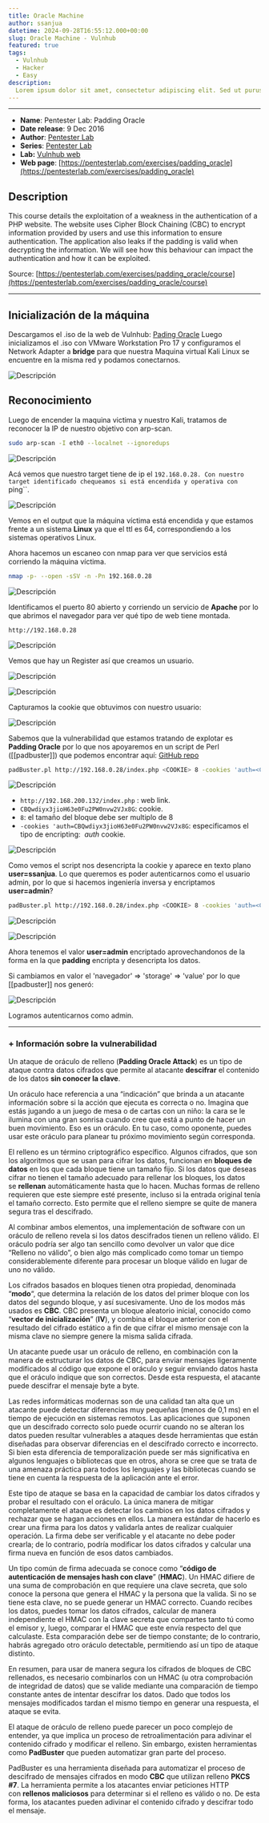 ```yaml
---
title: Oracle Machine
author: ssanjua
datetime: 2024-09-28T16:55:12.000+00:00
slug: Oracle Machine - Vulnhub
featured: true
tags:
  - Vulnhub
  - Hacker
  - Easy
description:
  Lorem ipsum dolor sit amet, consectetur adipiscing elit. Sed ut purus eget sapien.
---
```

---

- **Name**: Pentester Lab: Padding Oracle
- **Date release**: 9 Dec 2016
- **Author**: [Pentester Lab](https://www.vulnhub.com/author/pentester-lab,69/)
- **Series**: [Pentester Lab](https://www.vulnhub.com/series/pentester-lab,41/)
- **Lab:** [Vulnhub web](https://www.vulnhub.com/entry/pentester-lab-padding-oracle,174)
- **Web page**: [https://pentesterlab.com/exercises/padding_oracle](https://pentesterlab.com/exercises/padding_oracle)

## Description

This course details the exploitation of a weakness in the authentication of a PHP website. The website uses Cipher Block Chaining (CBC) to encrypt information provided by users and use this information to ensure authentication. The application also leaks if the padding is valid when decrypting the information. We will see how this behaviour can impact the authentication and how it can be exploited.

Source: [https://pentesterlab.com/exercises/padding_oracle/course](https://pentesterlab.com/exercises/padding_oracle/course)

---
## Inicialización de la máquina

Descargamos el .iso de la web de Vulnhub: [Pading Oracle](https://www.vulnhub.com/entry/pentester-lab-padding-oracle,174)
Luego inicializamos el .iso con VMware Workstation Pro 17 y configuramos el Network Adapter a **bridge** para que nuestra Maquina virtual Kali Linux se encuentre en la misma red y podamos conectarnos. 

![Descripción](../assets/img-content/paddingOracle(0).png)
## Reconocimiento

Luego de encender la maquina victima y nuestro Kali, tratamos de reconocer la IP de nuestro objetivo con arp-scan.

```bash
sudo arp-scan -I eth0 --localnet --ignoredups
```

![Descripción](../assets/img-content/paddingOracle(1).png)

Acá vemos que nuestro target tiene de ip el  ``192.168.0.28.
Con nuestro target identificado chequeamos si está encendida y operativa con ``ping``.

![Descripción](../assets/img-content/paddingOracle(2).png)

Vemos en el output que la máquina víctima está encendida y que estamos frente a un sistema **Linux** ya que el ttl es 64, correspondiendo a los sistemas operativos Linux.

Ahora hacemos un escaneo con nmap para ver que servicios está corriendo la máquina víctima.

```bash
nmap -p- --open -sSV -n -Pn 192.168.0.28
```

![Descripción](../assets/img-content/paddingOracle(3).png)

Identificamos el puerto 80 abierto y corriendo un servicio de **Apache** por lo que abrimos el navegador para ver qué tipo de web tiene montada.

`http://192.168.0.28`

![Descripción](../assets/img-content/paddingOracle(4).png)

Vemos que hay un Register así que creamos un usuario.

![Descripción](../assets/img-content/paddingOracle(12).png)

![Descripción](../assets/img-content/paddingOracle(5).png)

Capturamos la cookie que obtuvimos con nuestro usuario:

![Descripción](../assets/img-content/paddingOracle(6).png)

Sabemos que la vulnerabilidad que estamos tratando de explotar es **Padding Oracle** por lo que nos apoyaremos en  un script de Perl ([[padbuster]]) que podemos encontrar aquí:  [GitHub repo](https://github.com/AonCyberLabs/PadBuster)

```bash
padBuster.pl http://192.168.0.28/index.php <COOKIE> 8 -cookies 'auth=<COOKIE>'
```

![Descripción](../assets/img-content/paddingOracle(7).png)

- `http://192.168.200.132/index.php` : web link.
- `CBQwdiyx3jioH63e0Fu2PW0nvw2VJx8G`: cookie.
- `8`: el tamaño del bloque debe ser multiplo de 8    
- `-cookies 'auth=CBQwdiyx3jioH63e0Fu2PW0nvw2VJx8G`: especificamos el tipo de encripting:  _auth_ cookie.

![Descripción](../assets/img-content/paddingOracle(8).png)

Como vemos el script nos desencripta la cookie y aparece en texto plano **user=ssanjua**.
Lo que queremos es poder autenticarnos como el usuario admin, por lo que si hacemos ingeniería inversa y encriptamos **user=admin**? 

```bash
padBuster.pl http://192.168.0.28/index.php <COOKIE> 8 -cookies 'auth=<COOKIE> -plaintext 'user=admin'
```

![Descripción](../assets/img-content/paddingOracle(9).png)

![Descripción](../assets/img-content/paddingOracle(10).png)

Ahora tenemos el valor **user=admin** encriptado aprovechandonos de la forma en la que **padding** encripta y desencripta los datos.

Si cambiamos en valor el 'navegador' => 'storage' => 'value' por lo que [[padbuster]] nos generó:

![Descripción](../assets/img-content/paddingOracle(11).png)

Logramos autenticarnos como admin.

---
### + Información sobre la vulnerabilidad

Un ataque de oráculo de relleno (**Padding Oracle Attack**) es un tipo de ataque contra datos cifrados que permite al atacante **descifrar** el contenido de los datos **sin conocer la clave**.

Un oráculo hace referencia a una “indicación” que brinda a un atacante información sobre si la acción que ejecuta es correcta o no. Imagina que estás jugando a un juego de mesa o de cartas con un niño: la cara se le ilumina con una gran sonrisa cuando cree que está a punto de hacer un buen movimiento. Eso es un oráculo. En tu caso, como oponente, puedes usar este oráculo para planear tu próximo movimiento según corresponda.

El relleno es un término criptográfico específico. Algunos cifrados, que son los algoritmos que se usan para cifrar los datos, funcionan en **bloques de datos** en los que cada bloque tiene un tamaño fijo. Si los datos que deseas cifrar no tienen el tamaño adecuado para rellenar los bloques, los datos se **rellenan** automáticamente hasta que lo hacen. Muchas formas de relleno requieren que este siempre esté presente, incluso si la entrada original tenía el tamaño correcto. Esto permite que el relleno siempre se quite de manera segura tras el descifrado.

Al combinar ambos elementos, una implementación de software con un oráculo de relleno revela si los datos descifrados tienen un relleno válido. El oráculo podría ser algo tan sencillo como devolver un valor que dice “Relleno no válido”, o bien algo más complicado como tomar un tiempo considerablemente diferente para procesar un bloque válido en lugar de uno no válido.

Los cifrados basados en bloques tienen otra propiedad, denominada “**modo**“, que determina la relación de los datos del primer bloque con los datos del segundo bloque, y así sucesivamente. Uno de los modos más usados es **CBC**. CBC presenta un bloque aleatorio inicial, conocido como “**vector de inicialización**” (**IV**), y combina el bloque anterior con el resultado del cifrado estático a fin de que cifrar el mismo mensaje con la misma clave no siempre genere la misma salida cifrada.

Un atacante puede usar un oráculo de relleno, en combinación con la manera de estructurar los datos de CBC, para enviar mensajes ligeramente modificados al código que expone el oráculo y seguir enviando datos hasta que el oráculo indique que son correctos. Desde esta respuesta, el atacante puede descifrar el mensaje byte a byte.

Las redes informáticas modernas son de una calidad tan alta que un atacante puede detectar diferencias muy pequeñas (menos de 0,1 ms) en el tiempo de ejecución en sistemas remotos. Las aplicaciones que suponen que un descifrado correcto solo puede ocurrir cuando no se alteran los datos pueden resultar vulnerables a ataques desde herramientas que están diseñadas para observar diferencias en el descifrado correcto e incorrecto. Si bien esta diferencia de temporalización puede ser más significativa en algunos lenguajes o bibliotecas que en otros, ahora se cree que se trata de una amenaza práctica para todos los lenguajes y las bibliotecas cuando se tiene en cuenta la respuesta de la aplicación ante el error.

Este tipo de ataque se basa en la capacidad de cambiar los datos cifrados y probar el resultado con el oráculo. La única manera de mitigar completamente el ataque es detectar los cambios en los datos cifrados y rechazar que se hagan acciones en ellos. La manera estándar de hacerlo es crear una firma para los datos y validarla antes de realizar cualquier operación. La firma debe ser verificable y el atacante no debe poder crearla; de lo contrario, podría modificar los datos cifrados y calcular una firma nueva en función de esos datos cambiados.

Un tipo común de firma adecuada se conoce como “**código de autenticación de mensajes hash con clave**” (**HMAC**). Un HMAC difiere de una suma de comprobación en que requiere una clave secreta, que solo conoce la persona que genera el HMAC y la persona que la valida. Si no se tiene esta clave, no se puede generar un HMAC correcto. Cuando recibes los datos, puedes tomar los datos cifrados, calcular de manera independiente el HMAC con la clave secreta que compartes tanto tú como el emisor y, luego, comparar el HMAC que este envía respecto del que calculaste. Esta comparación debe ser de tiempo constante; de lo contrario, habrás agregado otro oráculo detectable, permitiendo así un tipo de ataque distinto.

En resumen, para usar de manera segura los cifrados de bloques de CBC rellenados, es necesario combinarlos con un HMAC (u otra comprobación de integridad de datos) que se valide mediante una comparación de tiempo constante antes de intentar descifrar los datos. Dado que todos los mensajes modificados tardan el mismo tiempo en generar una respuesta, el ataque se evita.

El ataque de oráculo de relleno puede parecer un poco complejo de entender, ya que implica un proceso de retroalimentación para adivinar el contenido cifrado y modificar el relleno. Sin embargo, existen herramientas como **PadBuster** que pueden automatizar gran parte del proceso.

PadBuster es una herramienta diseñada para automatizar el proceso de descifrado de mensajes cifrados en modo **CBC** que utilizan relleno **PKCS #7**. La herramienta permite a los atacantes enviar peticiones HTTP con **rellenos maliciosos** para determinar si el relleno es válido o no. De esta forma, los atacantes pueden adivinar el contenido cifrado y descifrar todo el mensaje.
